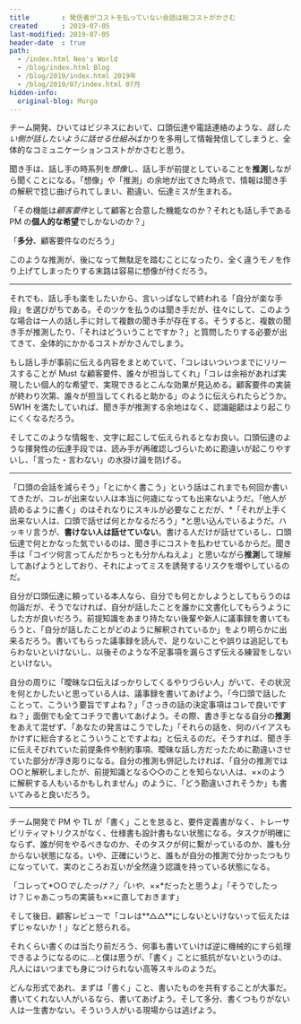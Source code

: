 ```yaml
---
title        : 発信者がコストを払っていない会話は総コストがかさむ
created      : 2019-07-05
last-modified: 2019-07-05
header-date  : true
path:
  - /index.html Neo's World
  - /blog/index.html Blog
  - /blog/2019/index.html 2019年
  - /blog/2019/07/index.html 07月
hidden-info:
  original-blog: Murga
---
```


チーム開発、ひいてはビジネスにおいて、口頭伝達や電話連絡のような、*話したい側が話したいように話せる仕組み*ばかりを多用して情報発信してしまうと、全体的なコミュニケーションコストがかさむと思う。

聞き手は、話し手の時系列を*想像*し、話し手が前提としていることを**推測**しながら聞くことになる。「想像」や「推測」の余地が出てきた時点で、情報は聞き手の解釈で捻じ曲げられてしまい、勘違い、伝達ミスが生まれる。

「その機能は*顧客要件*として顧客と合意した機能なのか？それとも話し手である PM の**個人的な希望**でしかないのか？」

「**多分**、顧客要件なのだろう」

このような推測が、後になって無駄足を踏むことになったり、全く違うモノを作り上げてしまったりする末路は容易に想像が付くだろう。

---

それでも、話し手も楽をしたいから、言いっぱなしで終われる「自分が楽な手段」を選びがちである。そのツケを払うのは聞き手だが、往々にして、このような場合は一人の話し手に対して複数の聞き手が存在する。そうすると、複数の聞き手が推測したり、「それはどういうことですか？」と質問したりする必要が出てきて、全体的にかかるコストがかさんでしまう。

もし話し手が事前に伝える内容をまとめていて、「コレはいついつまでにリリースすることが Must な顧客要件、誰々が担当してくれ」「コレは余裕があれば実現したい個人的な希望で、実現できるとこんな効果が見込める。顧客要件の実装が終わり次第、誰々が担当してくれると助かる」のように伝えられたらどうか。5W1H を満たしていれば、聞き手が推測する余地はなく、認識齟齬はより起こりにくくなるだろう。

そしてこのような情報を、文字に起こして伝えられるとなお良い。口頭伝達のような揮発性の伝達手段では、読み手が再確認しづらいために勘違いが起こりやすいし、「言った・言わない」の水掛け論を防げる。

---

「口頭の会話を減らそう」「とにかく書こう」という話はこれまでも何回か書いてきたが、コレが出来ない人は本当に何歳になっても出来ないようだ。「他人が読めるように書く」のはそれなりにスキルが必要なことだが、*「それが上手く出来ない人は、口頭で話せば何とかなるだろう」*と思い込んでいるようだ。ハッキリ言うが、**書けない人は話せていない**。書ける人だけが話せているし、口頭伝達で何とかなった気でいるのは、聞き手にコストを払わせているからだ。聞き手は「コイツ何言ってんだかちっとも分かんねえよ」と思いながら**推測**して理解してあげようとしており、それによってミスを誘発するリスクを増やしているのだ。

自分が口頭伝達に頼っている本人なら、自分でも何とかしようとしてもらうのは勿論だが、そうでなければ、自分が話したことを誰かに文書化してもらうようにした方が良いだろう。前提知識をあまり持たない後輩や新人に議事録を書いてもらうと、「自分が話したことがどのように解釈されているか」をより明らかに出来るだろう。書いてもらった議事録を読んで、足りないことや誤りは追記してもらわないといけないし、以後そのような不足事項を漏らさず伝える練習をしないといけない。

自分の周りに「曖昧な口伝えばっかりしてくるやりづらい人」がいて、その状況を何とかしたいと思っている人は、議事録を書いてあげよう。「今口頭で話したことって、こういう要旨ですよね？」「さっきの話の決定事項はコレで良いですね？」面倒でも全てコチラで書いてあげよう。その際、書き手となる自分の**推測**をあえて混ぜず、「あなたの発言はこうでした」「それらの話を、何のバイアスもかけずに総合するとこういうことですよね」と伝えるのだ。そうすれば、聞き手に伝えそびれていた前提条件や制約事項、曖昧な話し方だったために勘違いさせていた部分が浮き彫りになる。自分の推測も併記したければ、「自分の推測では○○と解釈しましたが、前提知識となる◇◇のことを知らない人は、××のように解釈する人もいるかもしれません」のように、「どう勘違いされそうか」も書いてみると良いだろう。

---

チーム開発で PM や TL が「書く」ことを怠ると、要件定義書がなく、トレーサビリティマトリクスがなく、仕様書も設計書もない状態になる。タスクが明確にならず、誰が何をやるべきなのか、そのタスクが何に繋がっているのか、誰も分からない状態になる。いや、正確にいうと、誰もが自分の推測で分かったつもりになっていて、実のところお互いが全然違う認識を持っている状態になる。

「コレって*○○*でしたっけ？」「いや、*××*だったと思うよ」「そうでしたっけ？じゃあこっちの実装も××に直しておきます」

そして後日、顧客レビューで「コレは**△△**にしないといけないって伝えたはずじゃないか！」などと怒られる。

それくらい書くのは当たり前だろう、何事も書いていけば逆に機械的にすら処理できるようになるのに…と僕は思うが、「書く」ことに抵抗がないというのは、凡人にはいつまでも身につけられない高等スキルのようだ。

どんな形式であれ、まずは「書く」こと、書いたものを共有することが大事だ。書いてくれない人がいるなら、書いてあげよう。そして多分、書くつもりがない人は一生書かない。そういう人がいる現場からは逃げよう。
